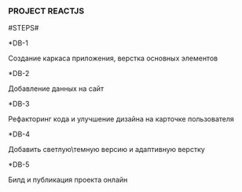 ### PROJECT REACTJS

#STEPS#

\*DB-1

Создание каркаса приложения, верстка основных элементов

\*DB-2

Добавление данных на сайт

\*DB-3

Рефакторинг кода и улучшение дизайна на карточке пользователя

\*DB-4

Добавить светлую\темную версию и адаптивную верстку

\*DB-5

Билд и публикация проекта онлайн
